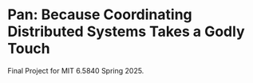 # Pan: Because Coordinating Distributed Systems Takes a Godly Touch

Final Project for MIT 6.5840 Spring 2025.
